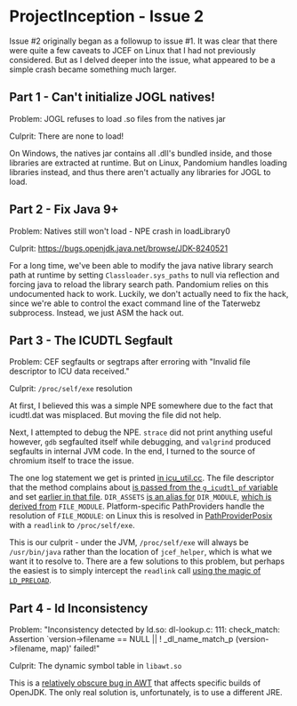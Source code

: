 # ProjectInception - Issue 2

Issue #2 originally began as a followup to issue #1. It was clear that
there were quite a few caveats to JCEF on Linux that I had not previously
considered. But as I delved deeper into the issue, what appeared to be
a simple crash became something much larger.

## Part 1 - Can't initialize JOGL natives!
Problem: JOGL refuses to load .so files from the natives jar

Culprit: There are none to load!

On Windows, the natives jar contains all .dll's bundled inside,
and those libraries are extracted at runtime. But on Linux,
Pandomium handles loading libraries instead, and thus there
aren't actually any libraries for JOGL to load.

## Part 2 - Fix Java 9+
Problem: Natives still won't load - NPE crash in loadLibrary0

Culprit: https://bugs.openjdk.java.net/browse/JDK-8240521

For a long time, we've been able to modify the java native library
search path at runtime by setting `Classloader.sys_paths` to null via
reflection and forcing java to reload the library search path.
Pandomium relies on this undocumented hack to work. Luckily, we
don't actually need to fix the hack, since we're able to control
the exact command line of the Taterwebz subprocess. Instead, we
just ASM the hack out.

## Part 3 - The ICUDTL Segfault
Problem: CEF segfaults or segtraps after erroring with
         "Invalid file descriptor to ICU data received."
         
Culprit: `/proc/self/exe` resolution

At first, I believed this was a simple NPE somewhere due
to the fact that icudtl.dat was misplaced. But moving the
file did not help.

Next, I attempted to debug the NPE. `strace` did not print
anything useful however, `gdb` segfaulted itself while
debugging, and `valgrind` produced segfaults in internal
JVM code. In the end, I turned to the source of
chromium itself to trace the issue.

The one log statement we get is printed
[in icu_util.cc](https://source.chromium.org/chromium/chromium/src/+/master:base/i18n/icu_util.cc;l=241;drc=ba12ff85e28cfaa5482e89a9c123abab1fe39e10).
The file descriptor that the method complains about
[is passed from the `g_icudtl_pf` variable](https://source.chromium.org/chromium/chromium/src/+/master:base/i18n/icu_util.cc;l=296;drc=ba12ff85e28cfaa5482e89a9c123abab1fe39e10;bpv=1;bpt=1)
and set
[earlier in that file](https://source.chromium.org/chromium/chromium/src/+/master:base/i18n/icu_util.cc;l=147;drc=ba12ff85e28cfaa5482e89a9c123abab1fe39e10;bpv=0;bpt=1).
`DIR_ASSETS` [is an alias for](https://source.chromium.org/chromium/chromium/src/+/master:base/base_paths.cc;l=27;drc=ba12ff85e28cfaa5482e89a9c123abab1fe39e10;bpv=1;bpt=1)
`DIR_MODULE`,
[which is derived from](https://source.chromium.org/chromium/chromium/src/+/master:base/base_paths.cc;l=23;drc=ba12ff85e28cfaa5482e89a9c123abab1fe39e10;bpv=1;bpt=1)
`FILE_MODULE`.
Platform-specific PathProviders handle the resolution of `FILE_MODULE`: on Linux this is resolved in
[PathProviderPosix](https://source.chromium.org/chromium/chromium/src/+/master:base/base_paths_posix.cc;l=40;drc=ba12ff85e28cfaa5482e89a9c123abab1fe39e10;bpv=0;bpt=1)
with a `readlink` to `/proc/self/exe`.

This is our culprit - under the JVM, `/proc/self/exe` will always be `/usr/bin/java` rather than
the location of `jcef_helper`, which is what we want it to resolve to.
There are a few solutions to this problem, but perhaps the easiest is
to simply intercept the `readlink` call
[using the magic of `LD_PRELOAD`](http://www.goldsborough.me/c/low-level/kernel/2016/08/29/16-48-53-the_-ld_preload-_trick/).

## Part 4 - ld Inconsistency
Problem: "Inconsistency detected by ld.so: dl-lookup.c: 111: check_match:
          Assertion `version->filename == NULL || ! _dl_name_match_p
          (version->filename, map)' failed!"
          
Culprit: The dynamic symbol table in `libawt.so`

This is a [relatively obscure bug in AWT](https://bugs.launchpad.net/ubuntu/+source/openjdk-lts/+bug/1838740)
that affects specific builds of OpenJDK. The only real solution is, unfortunately, is to use a different JRE.